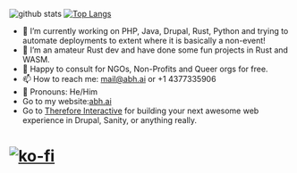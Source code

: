 ![github stats](https://github-readme-stats.vercel.app/api?username=codingsasi&show_icons=true&theme=dark&count_private=true)
[![Top Langs](https://github-readme-stats.vercel.app/api/top-langs/?username=codingsasi&theme=dark&layout=compact&langs_count=15)](https://github.com/codingsasi)

- 🔭 I’m currently working on PHP, Java, Drupal, Rust, Python and trying to automate deployments to extent where it is basically a non-event!
- 🌱 I’m an amateur Rust dev and have done some fun projects in Rust and WASM.
- 👯 Happy to consult for NGOs, Non-Profits and Queer orgs for free. 
- 📫 How to reach me: mail@abh.ai or +1 4377335906
- 🔭 Pronouns: He/Him
- Go to my website:[abh.ai](https://abh.ai)
- Go to [Therefore Interactive](https://www.therefore.ca) for building your next awesome web experience in Drupal, Sanity, or anything really.
# [![ko-fi](https://ko-fi.com/img/githubbutton_sm.svg)](https://ko-fi.com/Y8Y81MLTSB)
